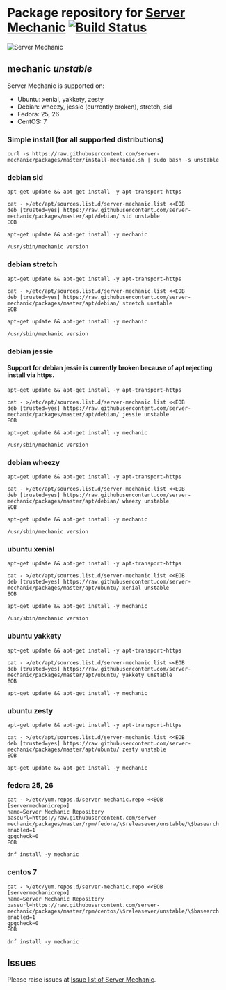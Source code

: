 # Package repository for [Server Mechanic](https://github.com/server-mechanic/mechanic) [![Build Status](https://travis-ci.org/server-mechanic/packages.svg)](https://travis-ci.org/server-mechanic/packages)

![Server Mechanic](https://server-mechanic.github.io/website/images/mechanic_small.png "Server Mechanic")

## mechanic *unstable*

Server Mechanic is supported on:
* Ubuntu: xenial, yakkety, zesty
* Debian: wheezy, jessie (currently broken), stretch, sid
* Fedora: 25, 26
* CentOS: 7

### Simple install (for all supported distributions)

```
curl -s https://raw.githubusercontent.com/server-mechanic/packages/master/install-mechanic.sh | sudo bash -s unstable
```

### debian sid

```
apt-get update && apt-get install -y apt-transport-https

cat - >/etc/apt/sources.list.d/server-mechanic.list <<EOB
deb [trusted=yes] https://raw.githubusercontent.com/server-mechanic/packages/master/apt/debian/ sid unstable
EOB

apt-get update && apt-get install -y mechanic

/usr/sbin/mechanic version
```

### debian stretch

```
apt-get update && apt-get install -y apt-transport-https

cat - >/etc/apt/sources.list.d/server-mechanic.list <<EOB
deb [trusted=yes] https://raw.githubusercontent.com/server-mechanic/packages/master/apt/debian/ stretch unstable
EOB

apt-get update && apt-get install -y mechanic

/usr/sbin/mechanic version
```

### debian jessie

#### Support for debian jessie is currently broken because of apt rejecting install via https.

```
apt-get update && apt-get install -y apt-transport-https

cat - >/etc/apt/sources.list.d/server-mechanic.list <<EOB
deb [trusted=yes] https://raw.githubusercontent.com/server-mechanic/packages/master/apt/debian/ jessie unstable
EOB

apt-get update && apt-get install -y mechanic

/usr/sbin/mechanic version
```

### debian wheezy

```
apt-get update && apt-get install -y apt-transport-https

cat - >/etc/apt/sources.list.d/server-mechanic.list <<EOB
deb [trusted=yes] https://raw.githubusercontent.com/server-mechanic/packages/master/apt/debian/ wheezy unstable
EOB

apt-get update && apt-get install -y mechanic

/usr/sbin/mechanic version
```

### ubuntu xenial

```
apt-get update && apt-get install -y apt-transport-https

cat - >/etc/apt/sources.list.d/server-mechanic.list <<EOB
deb [trusted=yes] https://raw.githubusercontent.com/server-mechanic/packages/master/apt/ubuntu/ xenial unstable
EOB

apt-get update && apt-get install -y mechanic

/usr/sbin/mechanic version
```

### ubuntu yakkety

```
apt-get update && apt-get install -y apt-transport-https

cat - >/etc/apt/sources.list.d/server-mechanic.list <<EOB
deb [trusted=yes] https://raw.githubusercontent.com/server-mechanic/packages/master/apt/ubuntu/ yakkety unstable
EOB

apt-get update && apt-get install -y mechanic
```

### ubuntu zesty

```
apt-get update && apt-get install -y apt-transport-https

cat - >/etc/apt/sources.list.d/server-mechanic.list <<EOB
deb [trusted=yes] https://raw.githubusercontent.com/server-mechanic/packages/master/apt/ubuntu/ zesty unstable
EOB

apt-get update && apt-get install -y mechanic
```

### fedora 25, 26

```
cat - >/etc/yum.repos.d/server-mechanic.repo <<EOB
[servermechanicrepo]
name=Server Mechanic Repository
baseurl=https://raw.githubusercontent.com/server-mechanic/packages/master/rpm/fedora/\$releasever/unstable/\$basearch
enabled=1
gpgcheck=0
EOB

dnf install -y mechanic
```

### centos 7

```
cat - >/etc/yum.repos.d/server-mechanic.repo <<EOB
[servermechanicrepo]
name=Server Mechanic Repository
baseurl=https://raw.githubusercontent.com/server-mechanic/packages/master/rpm/centos/\$releasever/unstable/\$basearch
enabled=1
gpgcheck=0
EOB

dnf install -y mechanic
```

## Issues

Please raise issues at [Issue list of Server Mechanic](https://github.com/server-mechanic/mechanic/issues).
